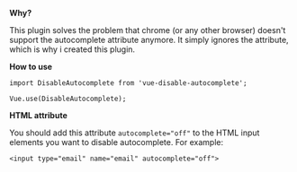 **Why?**

This plugin solves the problem that chrome (or any other browser) doesn't support the autocomplete attribute anymore. It simply ignores the attribute, which is why i created this plugin.

**How to use**

```
import DisableAutocomplete from 'vue-disable-autocomplete';

Vue.use(DisableAutocomplete);
```

**HTML attribute**

You should add this attribute `autocomplete="off"` to the HTML input elements you want to disable autocomplete. For example:

```
<input type="email" name="email" autocomplete="off">
```
